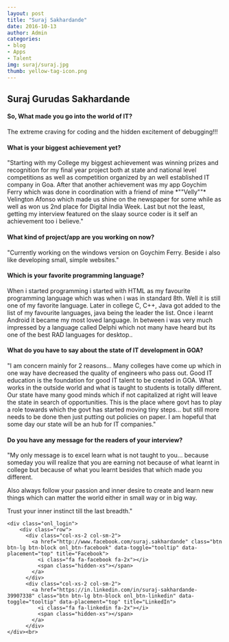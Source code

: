 ```yaml
---
layout: post
title: "Suraj Sakhardande"
date: 2016-10-13
author: Admin
categories:
- blog
- Apps
- Talent
img: suraj/suraj.jpg
thumb: yellow-tag-icon.png
---
```


Suraj Gurudas Sakhardande
---------



<div class="bs-callout-left bs-callout-success-left">
  <h4>So, What made you go into the world of IT?</h4>
  The extreme craving for coding and the hidden excitement of debugging!!!
</div>

<div class="bs-callout-right bs-callout-success-right">
  <h4>What is your biggest achievement yet?</h4>
	    "Starting with my College my biggest achievement was winning prizes and recognition for my final year project both at state and national level competitions as well as competition organized by an well established IT company in Goa.
	After that another achievement was my app Goychim Ferry which was done in coordination with a friend of  mine *""Velly""* Velington Afonso which made us shine on the newspaper for some while as well as won us 2nd place for Digital India Week.
	Last but not the least, getting my interview featured on the slaay source coder is it self an achievement too i believe."
</div>


<div class="bs-callout-left bs-callout-success-left">
  <h4>What kind of project/app are you working on now?</h4>
  "Currently working on the windows version on Goychim Ferry. 
	Beside i also like developing small, simple websites."
</div>


<div class="bs-callout-right bs-callout-success-right">
  <h4>Which is your favorite programming language?</h4>
	    When i started programming i started with HTML as my favourite programming language which was when i was in standard 8th. Well it is still one of my favorite language. Later in college C, C++, Java got added to the list of my favourite languages, java being the leader the list. Once i learnt Android it became my most loved language. In between i was very much impressed by a language called Delphi which not many have heard but its one of the best RAD languages for desktop..

</div>

<div class="bs-callout-left bs-callout-success-left">
  <h4>What do you have to say about the state of IT development in GOA?</h4>
"I am concern mainly for 2 reasons...
Many colleges have come up which in one way have decreased the quality of engineers who pass out. 
Good IT education is the foundation for good IT talent to be created in GOA.
What works in the outside world and what is taught to students is totally different.
Our state have many good minds which if not capitalized at right will leave the state in search of opportunities.
This is the place where govt has to play a role towards which the govt has started moving tiny steps...
but still more needs to be done then just putting out policies on paper. 
I am hopeful that some day our state will be an hub for IT companies."

</div>


<div class="bs-callout-right bs-callout-success-right">
  <h4>Do you have any message for the readers of your interview?</h4>

"My only message is to excel learn what is not taught to you...
because someday you will realize that you are earning not because of what learnt in college but because of what you learnt besides that which made you different.

Also always follow your passion and inner desire to create and learn new things which can matter the world either in small way or in big way.

Trust your inner instinct till the last breadth."
</div>


<div class="container">
    

    <div class="onl_login">
    	<div class="row">
          <div class="col-xs-2 col-sm-2">
            <a href="http://www.facebook.com/suraj.sakhardande" class="btn btn-lg btn-block onl_btn-facebook" data-toggle="tooltip" data-placement="top" title="Facebook">
              <i class="fa fa-facebook fa-2x"></i>
              <span class="hidden-xs"></span>
            </a>
          </div>
          <div class="col-xs-2 col-sm-2">
            <a href="https://in.linkedin.com/in/suraj-sakhardande-39907338" class="btn btn-lg btn-block onl_btn-linkedin" data-toggle="tooltip" data-placement="top" title="LinkedIn">
              <i class="fa fa-linkedin fa-2x"></i>
              <span class="hidden-xs"></span>
            </a>
          </div>
    </div><br>
  </div>






